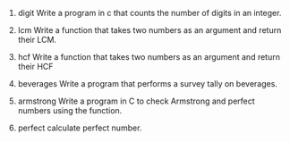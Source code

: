 1. digit
    Write a program in c that counts the number of digits in an integer.

2. lcm
    Write a function that takes two numbers as an argument and return their LCM.

3. hcf
    Write a function that takes two numbers as an argument and return their HCF

4. beverages
    Write a program that performs a survey tally on beverages.

5. armstrong
    Write a program in C to check Armstrong and perfect numbers using the function.

6. perfect
    calculate perfect number.